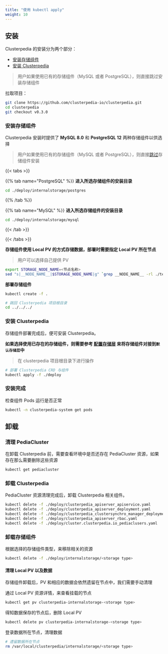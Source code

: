 ```yaml
---
title: "使用 kubectl apply"
weight: 10
---
```


## 安装
Clusterpedia 的安装分为两个部分：
* [安装存储组件](#安装存储组件)
* [安装 Clusterpedia](#安装-clusterpedia)
> 用户如果使用已有的存储组件（MySQL 或者 PostgreSQL），则直接跳过安装存储组件

拉取项目：
```bash
git clone https://github.com/clusterpedia-io/clusterpedia.git
cd clusterpedia
git checkout v0.3.0
```

### 安装存储组件
Clusterpedia 安装时提供了 **MySQL 8.0** 和 **PostgreSQL 12** 两种存储组件以供选择
> 用户如果使用已有的存储组件（MySQL 或者 PostgreSQL），则直接[跳过](#安装-clusterpedia)存储组件安装

{{< tabs >}}

{{% tab name="PostgreSQL" %}}
**进入所选存储组件的安装目录**
```bash
cd ./deploy/internalstorage/postgres
```
{{% /tab %}}

{{% tab name="MySQL" %}}
**进入所选存储组件的安装目录**
```bash
cd ./deploy/internalstorage/mysql
```
{{< /tab >}}

{{< /tabs >}}

**存储组件使用 Local PV 的方式存储数据，部署时需要指定 Local PV 所在节点**
> 用户可以选择自己提供 PV
```bash
export STORAGE_NODE_NAME=<节点名称>
sed "s|__NODE_NAME__|$STORAGE_NODE_NAME|g" `grep __NODE_NAME__ -rl ./templates` > clusterpedia_internalstorage_pv.yaml
```

**部署存储组件**
```bash
kubectl create -f .

# 跳回 Clusterpedia 项目根目录
cd ../../../
```

### 安装 Clusterpedia
存储组件部署完成后，便可安装 Clusterpedia。

**如果选择使用已存在的存储组件，则需要参考 [配置存储层](../configurate/configurate-internalstorage) 来将存储组件对接到`默认存储层`中**

> 在 clusterpedia 项目根目录下进行操作
```bash
# 部署 Clusterpedia CRD 与组件
kubectl apply -f ./deploy
```

### 安装完成
检查组件 Pods 运行是否正常
```bash
kubectl -n clusterpedia-system get pods
```

## 卸载
### 清理 PediaCluster
在卸载 Clusterpedia 前，需要查看环境中是否还存在 PediaCluster 资源，如果存在那么需要删除这些资源
```bash
kubectl get pediacluster
```

### 卸载 Clusterpedia
PediaCluster 资源清理完成后，卸载 Clusterpedia 相关组件。

```bash
kubectl delete -f ./deploy/clusterpedia_apiserver_apiservice.yaml
kubectl delete -f ./deploy/clusterpedia_apiserver_deployment.yaml
kubectl delete -f ./deploy/clusterpedia_clustersynchro_manager_deployment.yaml
kubectl delete -f ./deploy/clusterpedia_apiserver_rbac.yaml
kubectl delete -f ./deploy/cluster.clusterpedia.io_pediaclusers.yaml
```

### 卸载存储组件
根据选择的存储组件类型，来移除相关的资源
```bash
kubectl delete -f ./deploy/internalstorage/<storage type>
```

#### 清理 Local PV 以及数据
存储组件卸载后，PV 和相应的数据会依然遗留在节点中，我们需要手动清理

通过 Local PV 资源详情，来查看挂载的节点
```bash
kubectl get pv clusterpedia-internalstorage-<storage type>
```

得知数据保存的节点后，删除 Local PV
```bash
kubectl delete pv clusterpedia-internalstorage-<storage type>
```

登录数据所在节点，清理数据
```bash
# 遗留数据所在节点
rm /var/local/clusterpedia/internalstorage/<storage type>
```
